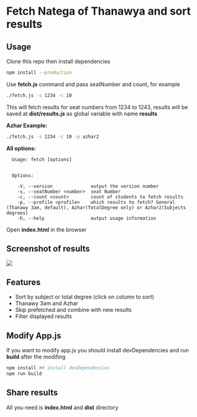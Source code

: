 # Fetch Natega of Thanawya and sort results

## Usage
Clone this repo then install dependencies
```bash
npm install --production
```
Use **fetch.js** command and pass seatNumber and count, for example
```bash
./fetch.js -s 1234 -c 10
```
This will fetch results for seat numbers from 1234 to 1243, results will be saved at **dist/results.js** as global variable with name **results**

**Azhar Example:**
```bash
./fetch.js -s 1234 -c 10 -p azhar2
```

**All options:**
```
  Usage: fetch [options]


  Options:

    -V, --version              output the version number
    -s, --seatNumber <number>  seat Number
    -c, --count <count>        count of students to fetch results
    -p, --profile <profile>    which results to fetch? General (Thanawy 3am, default), Azhar(TotalDegree only) or Azhar2(Subjects degrees)
    -h, --help                 output usage information

```

Open **index.html** in the browser

##

## Screenshot of results
![](screenshot.png) 

## Features
- Sort by subject or total degree (click on column to sort)
- Thanawy 3am and Azhar
- Skip prefetched and combine with new results
- Filter displayed results

## Modify App.js
If you want to modify app.js you should install devDependencies and run **build** after the modifing
```bash
npm install ## install devDependencies
npm run build
```

## Share results
All you need is **index.html** and **dist** directory
